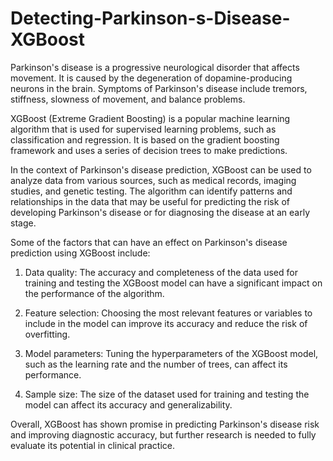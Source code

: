 # Detecting-Parkinson-s-Disease-XGBoost

Parkinson's disease is a progressive neurological disorder that affects movement. 
It is caused by the degeneration of dopamine-producing neurons in the brain. Symptoms of Parkinson's disease include tremors, stiffness,
slowness of movement, and balance problems.

XGBoost (Extreme Gradient Boosting) is a popular machine learning algorithm that is used for supervised learning problems,
such as classification and regression. It is based on the gradient boosting framework and uses a series of decision trees to make predictions.

In the context of Parkinson's disease prediction, XGBoost can be used to analyze data from various sources, such as medical records, imaging studies,
and genetic testing. The algorithm can identify patterns and relationships in the data that may be useful for predicting the risk of developing Parkinson's disease
or for diagnosing the disease at an early stage.

Some of the factors that can have an effect on Parkinson's disease prediction using XGBoost include:

1. Data quality: The accuracy and completeness of the data used for training and testing the XGBoost model can have a significant
   impact on the performance of the algorithm.

2. Feature selection: Choosing the most relevant features or variables to include in the model can improve its accuracy and reduce
   the risk of overfitting.

3. Model parameters: Tuning the hyperparameters of the XGBoost model, such as the learning rate and the number of trees, can affect
   its performance.

4. Sample size: The size of the dataset used for training and testing the model can affect its accuracy and generalizability.

Overall, XGBoost has shown promise in predicting Parkinson's disease risk and improving diagnostic accuracy, but further research is needed to
fully evaluate its potential in clinical practice.
